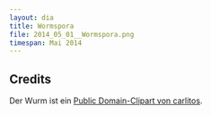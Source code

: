 ```yaml
---
layout: dia
title: Wormspora
file: 2014_05_01__Wormspora.png
timespan: Mai 2014
---
```


## Credits

Der Wurm ist ein [Public Domain-Clipart von carlitos](http://openclipart.org/detail/8075/green-worm-by-carlitos).
